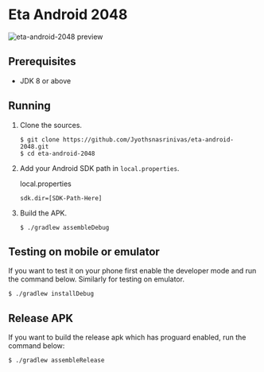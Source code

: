 # Eta Android 2048

![eta-android-2048 preview](eta-android-2048.gif)

## Prerequisites
- JDK 8 or above

## Running

1. Clone the sources.

   ```
   $ git clone https://github.com/Jyothsnasrinivas/eta-android-2048.git
   $ cd eta-android-2048
   ```

2. Add your Android SDK path in `local.properties`.

   local.properties
   ```
   sdk.dir=[SDK-Path-Here]
   ```

3. Build the APK.

   ```
   $ ./gradlew assembleDebug
   ```

## Testing on mobile or emulator

If you want to test it on your phone first enable the developer mode and run the command below. Similarly for testing on emulator.

```
$ ./gradlew installDebug
```

## Release APK

If you want to build the release apk which has proguard enabled, run the command below:

```
$ ./gradlew assembleRelease
```
